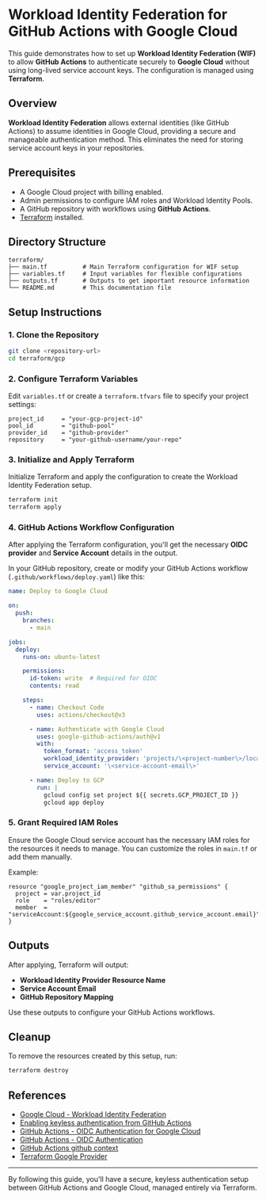 # Workload Identity Federation for GitHub Actions with Google Cloud

This guide demonstrates how to set up **Workload Identity Federation (WIF)** to allow **GitHub Actions** to authenticate securely to **Google Cloud** without using long-lived service account keys. The configuration is managed using **Terraform**.

## Overview

**Workload Identity Federation** allows external identities (like GitHub Actions) to assume identities in Google Cloud, providing a secure and manageable authentication method. This eliminates the need for storing service account keys in your repositories.

## Prerequisites

- A Google Cloud project with billing enabled.
- Admin permissions to configure IAM roles and Workload Identity Pools.
- A GitHub repository with workflows using **GitHub Actions**.
- [Terraform](https://www.terraform.io/downloads.html) installed.

## Directory Structure

```
terraform/
├── main.tf          # Main Terraform configuration for WIF setup
├── variables.tf     # Input variables for flexible configurations
├── outputs.tf       # Outputs to get important resource information
└── README.md        # This documentation file
```

## Setup Instructions

### 1. Clone the Repository

```bash
git clone <repository-url>
cd terraform/gcp
```

### 2. Configure Terraform Variables

Edit `variables.tf` or create a `terraform.tfvars` file to specify your project settings:

```hcl
project_id     = "your-gcp-project-id"
pool_id        = "github-pool"
provider_id    = "github-provider"
repository     = "your-github-username/your-repo"
```

### 3. Initialize and Apply Terraform

Initialize Terraform and apply the configuration to create the Workload Identity Federation setup.

```bash
terraform init
terraform apply
```

### 4. GitHub Actions Workflow Configuration

After applying the Terraform configuration, you'll get the necessary **OIDC provider** and **Service Account** details in the output.

In your GitHub repository, create or modify your GitHub Actions workflow (`.github/workflows/deploy.yaml`) like this:

```yaml
name: Deploy to Google Cloud

on:
  push:
    branches:
      - main

jobs:
  deploy:
    runs-on: ubuntu-latest

    permissions:
      id-token: write  # Required for OIDC
      contents: read

    steps:
      - name: Checkout Code
        uses: actions/checkout@v3

      - name: Authenticate with Google Cloud
        uses: google-github-actions/auth@v1
        with:
          token_format: 'access_token'
          workload_identity_provider: 'projects/\<project-number\>/locations/global/workloadIdentityPools/\<pool-id\>/providers/\<provider-id\>'
          service_account: '\<service-account-email\>'

      - name: Deploy to GCP
        run: |
          gcloud config set project ${{ secrets.GCP_PROJECT_ID }}
          gcloud app deploy
```

### 5. Grant Required IAM Roles

Ensure the Google Cloud service account has the necessary IAM roles for the resources it needs to manage. You can customize the roles in `main.tf` or add them manually.

Example:

```hcl
resource "google_project_iam_member" "github_sa_permissions" {
  project = var.project_id
  role    = "roles/editor"
  member  = "serviceAccount:${google_service_account.github_service_account.email}"
}
```

## Outputs

After applying, Terraform will output:

- **Workload Identity Provider Resource Name**
- **Service Account Email**
- **GitHub Repository Mapping**

Use these outputs to configure your GitHub Actions workflows.

## Cleanup

To remove the resources created by this setup, run:

```bash
terraform destroy
```

## References

- [Google Cloud - Workload Identity Federation](https://cloud.google.com/iam/docs/workload-identity-federation)
- [Enabling keyless authentication from GitHub Actions](https://cloud.google.com/blog/products/identity-security/enabling-keyless-authentication-from-github-actions)
- [GitHub Actions - OIDC Authentication for Google Cloud](https://docs.github.com/en/actions/security-for-github-actions/security-hardening-your-deployments/configuring-openid-connect-in-google-cloud-platform)
- [GitHub Actions - OIDC Authentication](https://docs.github.com/en/actions/deployment/security-hardening-your-deployments/about-security-hardening-with-openid-connect)
- [GitHub Actions github context](https://docs.github.com/en/actions/writing-workflows/choosing-what-your-workflow-does/accessing-contextual-information-about-workflow-runs#github-context)
- [Terraform Google Provider](https://registry.terraform.io/providers/hashicorp/google/latest/docs)

---

By following this guide, you'll have a secure, keyless authentication setup between GitHub Actions and Google Cloud, managed entirely via Terraform.
